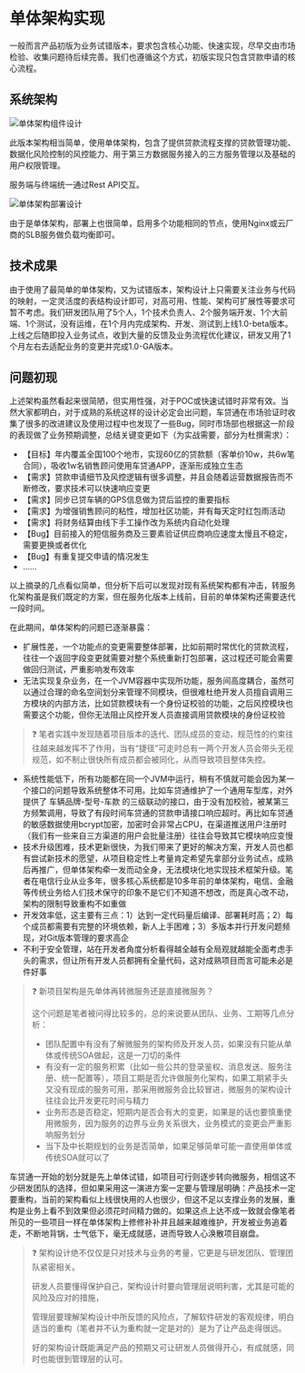 # 单体架构实现

一般而言产品初版为业务试错版本，要求包含核心功能、快速实现，尽早交由市场检验、收集问题待后续完善。我们也遵循这个方式，初版实现只包含贷款申请的核心流程。

## 系统架构

![单体架构组件设计](https://raw.githubusercontent.com/gudaoxuri/Microservices-Architecture/master/resources/images/cdt-monolithic-component.png)

此版本架构相当简单，使用单体架构，包含了提供贷款流程支撑的贷款管理功能、数据化风险控制的风控能力、用于第三方数据服务接入的三方服务管理以及基础的用户权限管理。

服务端与终端统一通过Rest API交互。

![单体架构部署设计](https://raw.githubusercontent.com/gudaoxuri/Microservices-Architecture/master/resources/images/cdt-monolithic-deploy.png)

由于是单体架构，部署上也很简单，启用多个功能相同的节点，使用Nginx或云厂商的SLB服务做负载均衡即可。

## 技术成果

由于使用了最简单的单体架构，又为试错版本，架构设计上只需要关注业务与代码的映射，一定灵活度的表结构设计即可，对高可用、性能、架构可扩展性等要求可暂不考虑。我们研发团队用了5个人，1个技术负责人、2个服务端开发、1个大前端、1个测试，没有运维，在1个月内完成架构、开发、测试到上线1.0-beta版本。上线之后随即投入业务试点，收到大量的反馈及业务流程优化建议，研发又用了1个月左右去适配业务的变更并完成1.0-GA版本。

## 问题初现

上述架构虽然看起来很简陋，但实用性强，对于POC或快速试错时非常有效。当然大家都明白，对于成熟的系统这样的设计必定会出问题，车贷通在市场验证时收集了很多的改进建议及使用过程中也发现了一些Bug，同时市场部也根据这一阶段的表现做了业务预期调整，总结关键变更如下（为实战需要，部分为杜撰需求）：

* 【目标】年内覆盖全国100个地市，实现60亿的贷款额（客单价10w，共6w笔合同），吸收1w名销售顾问使用车贷通APP，逐渐形成独立生态
* 【需求】贷款申请细节及风控逻辑有很多调整，并且会随着运营数据报告而不断修改，要求技术可以快速响应变更
* 【需求】同步已贷车辆的GPS信息做为贷后监控的重要指标
* 【需求】为增强销售顾问的粘性，增加社区功能，并有每天定时红包雨活动
* 【需求】将财务结算由线下手工操作改为系统内自动化处理
* 【Bug】目前接入的短信服务商及三要素验证供应商响应速度太慢且不稳定，需要更换或者优化
* 【Bug】有重复提交申请的情况发生
* ……

以上摘录的几点看似简单，但分析下后可以发现对现有系统架构都有冲击，转服务化架构虽是我们既定的方案，但在服务化版本上线前，目前的单体架构还需要迭代一段时间。

在此期间，单体架构的问题已逐渐暴露：

* 扩展性差，一个功能点的变更需要整体部署，比如前期时常优化的贷款流程，往往一个返回字段变更就需要对整个系统重新打包部署，这过程还可能会需要做回归测试，严重影响发布效率
* 无法实现复杂业务，在一个JVM容器中实现所功能，服务间高度耦合，虽然可以通过合理的命名空间划分来管理不同模块，但很难杜绝开发人员擅自调用三方模块的内部方法，比如贷款模块有一个身份证校验的功能，之后风控模块也需要这个功能，但你无法阻止风控开发人员直接调用贷款模块的身份证校验

>❓ 笔者实践中发现随着项目版本的迭代、团队成员的变动，规范性的约束往往越来越发挥不了作用，当有“捷径”可走时总有一两个开发人员会带头无视规范，如不制止很快所有成员都会被同化，从而导致项目整体失控。

* 系统性能低下，所有功能都在同一个JVM中运行，稍有不慎就可能会因为某一个接口的问题导致系统整体不可用。比如车贷通维护了一个通用车型库，对外提供了 车辆品牌-型号-车款 的三级联动的接口，由于没有加校验，被某第三方频繁调用，导致了有段时间车贷通的贷款申请接口响应超时。再比如车贷通的敏感数据使用bcrypt加密，加密时会非常占CPU，在渠道推送用户注册时（我们有一些来自三方渠道的用户会批量注册）往往会导致其它模块响应变慢
* 技术升级困难，技术更新很快，为我们带来了更好的解决方案，开发人员也都有尝试新技术的愿望，从项目稳定性上考量肯定希望先拿部分业务试点，成熟后再推广，但单体架构牵一发而动全身，无法模块化地实现技术框架升级。笔者在电信行业从业多年，很多核心系统都是10多年前的单体架构，电信、金融等传统业务给人们技术保守的印象不是它们不知道不想改，而是真心改不动，架构的限制导致重构不如重做
* 开发效率低，这主要有三点：1）达到一定代码量后编译、部署耗时高；2）每个成员都需要有完整的环境依赖，新人上手困难；3）多版本并行开发问题频现，对Git版本管理的要求高企
* 不利于安全管理，站在开发者角度分析看得越全越有全局观就越能全面考虑手头的需求，但让所有开发人员都拥有全量代码，这对成熟项目而言可能未必是件好事

>❓ 新项目架构是先单体再转微服务还是直接微服务？
>
> 这个问题是笔者被问得比较多的，总的来说要从团队、业务、工期等几点分析：
> *	团队配置中有没有了解微服务的架构师及开发人员，如果没有只能从单体或传统SOA做起，这是一刀切的条件
> *	有没有一定的服务积累（比如一些公共的登录鉴权、消息发送、服务注册、统一配置等），项目工期是否允许做服务化架构，如果工期紧手头又没有现成的服务可用，那采用微服务会比较冒进，微服务的架构设计往往会比开发更花时间与精力
> *	业务形态是否稳定，短期内是否会有大的变更，如果是的话也要慎重使用微服务，因为服务的边界与业务关系很大，业务模式的变更会严重影响服务划分
> *	当下及中长期规划的业务是否简单，如果足够简单可能一直使用单体或传统SOA就可以了

车贷通一开始的划分就是先上单体试错，如项目可行则逐步转向微服务，相信这不少研发团队的选择，但如果采用这一演进方案一定要与管理层明确：产品技术一定要重构，当前的架构看似上线很快用的人也很少，但这不足以支撑业务的发展，重构是业务上看不到效果但必须花时间精力做的。如果这点上达不成一致就会像笔者所见的一些项目一样在单体架构上修修补补并且越来越难维护，开发被业务追着走，不断地背锅，士气低下，毫无成就感，进而导致人心涣散项目崩盘。

>❓ 架构设计绝不仅仅是只对技术与业务的考量，它更是与研发团队、管理团队紧密相关。
>
>研发人员要懂得保护自己，架构设计时要向管理层说明利害，尤其是可能的风险及应对的措施，
>
> 管理层要理解架构设计中所反馈的风险点，了解软件研发的客观规律，明白适当的重构（笔者并不认为重构就一定是对的）是为了让产品走得很远。
>
>好的架构设计既能满足产品的预期又可让研发人员做得开心，有成就感，同时也能很到管理层的认可。








